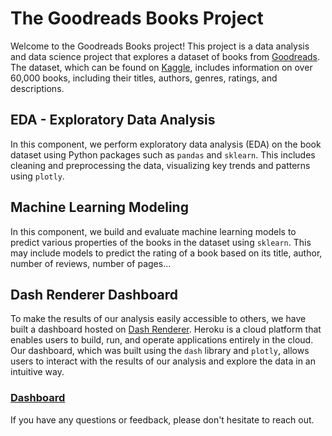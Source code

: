 # The Goodreads Books Project

Welcome to the Goodreads Books project! This project is a data analysis and data science project that explores a dataset of books from [Goodreads](https://www.goodreads.com/). The dataset, which can be found on [Kaggle](https://www.kaggle.com/datasets/jealousleopard/goodreadsbooks), includes information on over 60,000 books, including their titles, authors, genres, ratings, and descriptions.

## EDA - Exploratory Data Analysis

In this component, we perform exploratory data analysis (EDA) on the book dataset using Python packages such as `pandas` and `sklearn`. This includes cleaning and preprocessing the data, visualizing key trends and patterns using `plotly`.

## Machine Learning Modeling

In this component, we build and evaluate machine learning models to predict various properties of the books in the dataset using `sklearn`. This may include models to predict the rating of a book based on its title, author, number of reviews, number of pages...

## Dash Renderer Dashboard

To make the results of our analysis easily accessible to others, we have built a dashboard hosted on [Dash Renderer](https://dashboard.render.com/). Heroku is a cloud platform that enables users to build, run, and operate applications entirely in the cloud. Our dashboard, which was built using the `dash` library and `plotly`, allows users to interact with the results of our analysis and explore the data in an intuitive way.<br>
### <a href="https://books-eda.onrender.com/" target="_blank">Dashboard</a>

If you have any questions or feedback, please don't hesitate to reach out.
